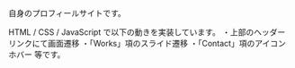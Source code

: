 自身のプロフィールサイトです。

HTML / CSS / JavaScript で以下の動きを実装しています。
・上部のヘッダーリンクにて画面遷移
・「Works」項のスライド遷移
・「Contact」項のアイコンホバー
等です。
